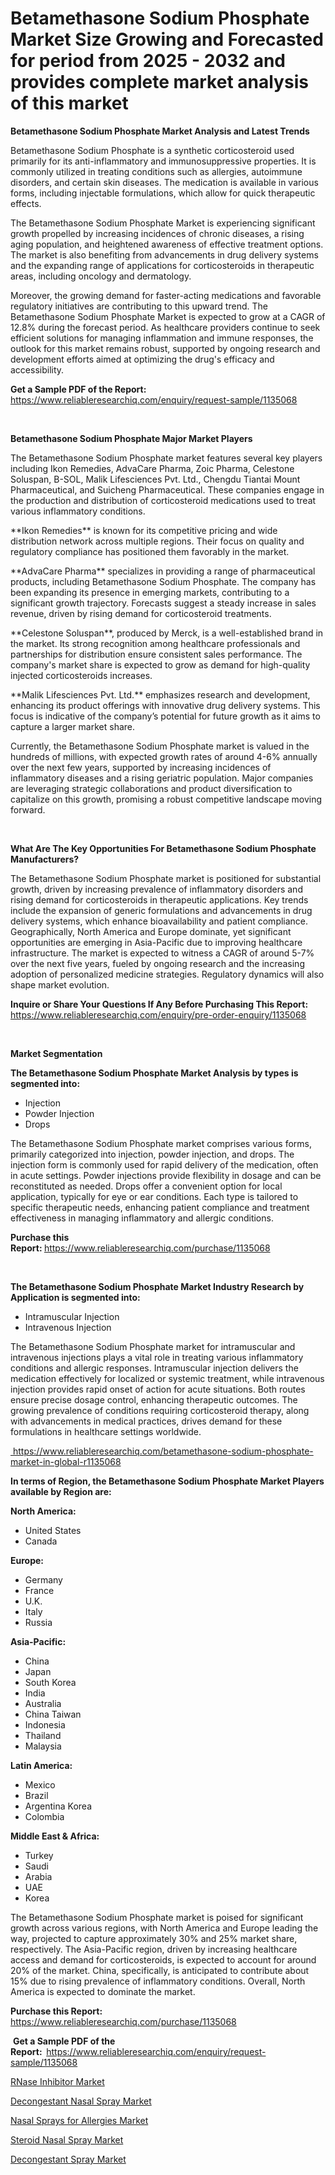 <p><h1>Betamethasone Sodium Phosphate Market Size Growing and Forecasted for period from 2025 - 2032 and provides complete market analysis of this market</h1></p><p><strong>Betamethasone Sodium Phosphate Market Analysis and Latest Trends</strong></p>
<p><p>Betamethasone Sodium Phosphate is a synthetic corticosteroid used primarily for its anti-inflammatory and immunosuppressive properties. It is commonly utilized in treating conditions such as allergies, autoimmune disorders, and certain skin diseases. The medication is available in various forms, including injectable formulations, which allow for quick therapeutic effects. </p><p>The Betamethasone Sodium Phosphate Market is experiencing significant growth propelled by increasing incidences of chronic diseases, a rising aging population, and heightened awareness of effective treatment options. The market is also benefiting from advancements in drug delivery systems and the expanding range of applications for corticosteroids in therapeutic areas, including oncology and dermatology. </p><p>Moreover, the growing demand for faster-acting medications and favorable regulatory initiatives are contributing to this upward trend. The Betamethasone Sodium Phosphate Market is expected to grow at a CAGR of 12.8% during the forecast period. As healthcare providers continue to seek efficient solutions for managing inflammation and immune responses, the outlook for this market remains robust, supported by ongoing research and development efforts aimed at optimizing the drug's efficacy and accessibility.</p></p>
<p><strong>Get a Sample PDF of the Report:&nbsp;</strong> <a href="https://www.reliableresearchiq.com/enquiry/request-sample/1135068?utm_campaign=1117&utm_medium=2&utm_source=Github&utm_content=ia&utm_term=08032025&utm_id=betamethasone-sodium-phosphate">https://www.reliableresearchiq.com/enquiry/request-sample/1135068</a></p>
<p>&nbsp;</p>
<p><strong>Betamethasone Sodium Phosphate Major Market Players</strong></p>
<p><p>The Betamethasone Sodium Phosphate market features several key players including Ikon Remedies, AdvaCare Pharma, Zoic Pharma, Celestone Soluspan, B-SOL, Malik Lifesciences Pvt. Ltd., Chengdu Tiantai Mount Pharmaceutical, and Suicheng Pharmaceutical. These companies engage in the production and distribution of corticosteroid medications used to treat various inflammatory conditions.</p><p>**Ikon Remedies** is known for its competitive pricing and wide distribution network across multiple regions. Their focus on quality and regulatory compliance has positioned them favorably in the market.</p><p>**AdvaCare Pharma** specializes in providing a range of pharmaceutical products, including Betamethasone Sodium Phosphate. The company has been expanding its presence in emerging markets, contributing to a significant growth trajectory. Forecasts suggest a steady increase in sales revenue, driven by rising demand for corticosteroid treatments.</p><p>**Celestone Soluspan**, produced by Merck, is a well-established brand in the market. Its strong recognition among healthcare professionals and partnerships for distribution ensure consistent sales performance. The company's market share is expected to grow as demand for high-quality injected corticosteroids increases.</p><p>**Malik Lifesciences Pvt. Ltd.** emphasizes research and development, enhancing its product offerings with innovative drug delivery systems. This focus is indicative of the company’s potential for future growth as it aims to capture a larger market share.</p><p>Currently, the Betamethasone Sodium Phosphate market is valued in the hundreds of millions, with expected growth rates of around 4-6% annually over the next few years, supported by increasing incidences of inflammatory diseases and a rising geriatric population. Major companies are leveraging strategic collaborations and product diversification to capitalize on this growth, promising a robust competitive landscape moving forward.</p></p>
<p>&nbsp;</p>
<p><strong>What Are The Key Opportunities For Betamethasone Sodium Phosphate Manufacturers?</strong></p>
<p><p>The Betamethasone Sodium Phosphate market is positioned for substantial growth, driven by increasing prevalence of inflammatory disorders and rising demand for corticosteroids in therapeutic applications. Key trends include the expansion of generic formulations and advancements in drug delivery systems, which enhance bioavailability and patient compliance. Geographically, North America and Europe dominate, yet significant opportunities are emerging in Asia-Pacific due to improving healthcare infrastructure. The market is expected to witness a CAGR of around 5-7% over the next five years, fueled by ongoing research and the increasing adoption of personalized medicine strategies. Regulatory dynamics will also shape market evolution.</p></p>
<p><strong>Inquire or Share Your Questions If Any Before Purchasing This Report:</strong> <a href="https://www.reliableresearchiq.com/enquiry/pre-order-enquiry/1135068?utm_campaign=1117&utm_medium=2&utm_source=Github&utm_content=ia&utm_term=08032025&utm_id=betamethasone-sodium-phosphate">https://www.reliableresearchiq.com/enquiry/pre-order-enquiry/1135068</a></p>
<p>&nbsp;</p>
<p><strong>Market Segmentation</strong></p>
<p><strong>The Betamethasone Sodium Phosphate Market Analysis by types is segmented into:</strong></p>
<p><ul><li>Injection</li><li>Powder Injection</li><li>Drops</li></ul></p>
<p><p>The Betamethasone Sodium Phosphate market comprises various forms, primarily categorized into injection, powder injection, and drops. The injection form is commonly used for rapid delivery of the medication, often in acute settings. Powder injections provide flexibility in dosage and can be reconstituted as needed. Drops offer a convenient option for local application, typically for eye or ear conditions. Each type is tailored to specific therapeutic needs, enhancing patient compliance and treatment effectiveness in managing inflammatory and allergic conditions.</p></p>
<p><strong>Purchase this Report:&nbsp;</strong><a href="https://www.reliableresearchiq.com/purchase/1135068?utm_campaign=1117&utm_medium=2&utm_source=Github&utm_content=ia&utm_term=08032025&utm_id=betamethasone-sodium-phosphate">https://www.reliableresearchiq.com/purchase/1135068</a></p>
<p>&nbsp;</p>
<p><strong>The Betamethasone Sodium Phosphate Market Industry Research by Application is segmented into:</strong></p>
<p><ul><li>Intramuscular Injection</li><li>Intravenous Injection</li></ul></p>
<p><p>The Betamethasone Sodium Phosphate market for intramuscular and intravenous injections plays a vital role in treating various inflammatory conditions and allergic responses. Intramuscular injection delivers the medication effectively for localized or systemic treatment, while intravenous injection provides rapid onset of action for acute situations. Both routes ensure precise dosage control, enhancing therapeutic outcomes. The growing prevalence of conditions requiring corticosteroid therapy, along with advancements in medical practices, drives demand for these formulations in healthcare settings worldwide.</p></p>
<p><a href="https://www.reliableresearchiq.com/betamethasone-sodium-phosphate-market-in-global-r1135068?utm_campaign=1117&utm_medium=2&utm_source=Github&utm_content=ia&utm_term=08032025&utm_id=betamethasone-sodium-phosphate">&nbsp;https://www.reliableresearchiq.com/betamethasone-sodium-phosphate-market-in-global-r1135068</a></p>
<p><strong>In terms of Region, the Betamethasone Sodium Phosphate Market Players available by Region are:</strong></p>
<p>
    <p> <strong> North America: </strong>
        <ul>
            <li>United States</li>
            <li>Canada</li>
        </ul>
        </p> 
    <p> <strong> Europe: </strong>
        <ul>
            <li>Germany</li>
            <li>France</li>
            <li>U.K.</li>
            <li>Italy</li>
            <li>Russia</li>
        </ul>
        </p> 
    <p> <strong> Asia-Pacific: </strong>
        <ul>
            <li>China</li>
            <li>Japan</li>
            <li>South Korea</li>
            <li>India</li>
            <li>Australia</li>
            <li>China Taiwan</li>
            <li>Indonesia</li>
            <li>Thailand</li>
            <li>Malaysia</li>
        </ul>
        </p> 
    <p> <strong> Latin America: </strong>
        <ul>
            <li>Mexico</li>
            <li>Brazil</li>
            <li>Argentina Korea</li>
            <li>Colombia</li>
        </ul>
        </p> 
    <p> <strong> Middle East & Africa: </strong>
        <ul>
            <li>Turkey</li>
            <li>Saudi</li>
            <li>Arabia</li>
            <li>UAE</li>
            <li>Korea</li>
        </ul>
    </p>
    </p>
<p><p>The Betamethasone Sodium Phosphate market is poised for significant growth across various regions, with North America and Europe leading the way, projected to capture approximately 30% and 25% market share, respectively. The Asia-Pacific region, driven by increasing healthcare access and demand for corticosteroids, is expected to account for around 20% of the market. China, specifically, is anticipated to contribute about 15% due to rising prevalence of inflammatory conditions. Overall, North America is expected to dominate the market.</p></p>
<p><strong>Purchase this Report: </strong><a href="https://www.reliableresearchiq.com/purchase/1135068?utm_campaign=1117&utm_medium=2&utm_source=Github&utm_content=ia&utm_term=08032025&utm_id=betamethasone-sodium-phosphate">https://www.reliableresearchiq.com/purchase/1135068</a></p>
<p>&nbsp;<strong>Get a Sample PDF of the Report:&nbsp;&nbsp;</strong><a href="https://www.reliableresearchiq.com/enquiry/request-sample/1135068?utm_campaign=1117&utm_medium=2&utm_source=Github&utm_content=ia&utm_term=08032025&utm_id=betamethasone-sodium-phosphate">https://www.reliableresearchiq.com/enquiry/request-sample/1135068</a></p>
<p><strong></strong></p>
<p><p><a href="https://github.com/dusektwinec3/Market-Research-Report-List-1/blob/main/rnase-inhibitor-market.md?utm_campaign=1117&utm_medium=2&utm_source=Github&utm_content=ia&utm_term=08032025&utm_id=betamethasone-sodium-phosphate">RNase Inhibitor Market</a></p><p><a href="https://github.com/jullselai/Market-Research-Report-List-1/blob/main/decongestant-nasal-spray-market.md?utm_campaign=1117&utm_medium=2&utm_source=Github&utm_content=ia&utm_term=08032025&utm_id=betamethasone-sodium-phosphate">Decongestant Nasal Spray Market</a></p><p><a href="https://github.com/jaspartatin/Market-Research-Report-List-1/blob/main/nasal-sprays-for-allergies-market.md?utm_campaign=1117&utm_medium=2&utm_source=Github&utm_content=ia&utm_term=08032025&utm_id=betamethasone-sodium-phosphate">Nasal Sprays for Allergies Market</a></p><p><a href="https://github.com/alefermeivys/Market-Research-Report-List-1/blob/main/steroid-nasal-spray-market.md?utm_campaign=1117&utm_medium=2&utm_source=Github&utm_content=ia&utm_term=08032025&utm_id=betamethasone-sodium-phosphate">Steroid Nasal Spray Market</a></p><p><a href="https://github.com/toghojbeinta/Market-Research-Report-List-1/blob/main/decongestant-spray-market.md?utm_campaign=1117&utm_medium=2&utm_source=Github&utm_content=ia&utm_term=08032025&utm_id=betamethasone-sodium-phosphate">Decongestant Spray Market</a></p></p>